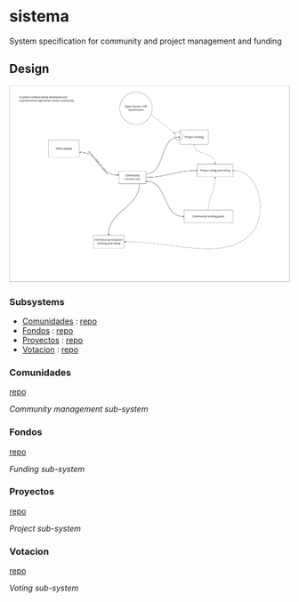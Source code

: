 # sistema
System specification for community and project management and funding


## Design


![Overall System Design](./assets/community-system-design.jpg)

### Subsystems

- [Comunidades](#comunidades) : [repo](https://github.com/ingenierias-lentas/comunidades)
- [Fondos](#fondos) : [repo](https://github.com/ingenierias-lentas/fondos)
- [Proyectos](#proyectos) : [repo](https://github.com/ingenierias-lentas/proyectos)
- [Votacion](#votacion) : [repo](https://github.com/ingenierias-lentas/votacion)

### Comunidades

[repo](https://github.com/ingenierias-lentas/comunidades)

*Community management sub-system*

### Fondos

[repo](https://github.com/ingenierias-lentas/fondos)

*Funding sub-system*

### Proyectos

[repo](https://github.com/ingenierias-lentas/proyectos)

*Project sub-system*

### Votacion

[repo](https://github.com/ingenierias-lentas/votacion)

*Voting sub-system*